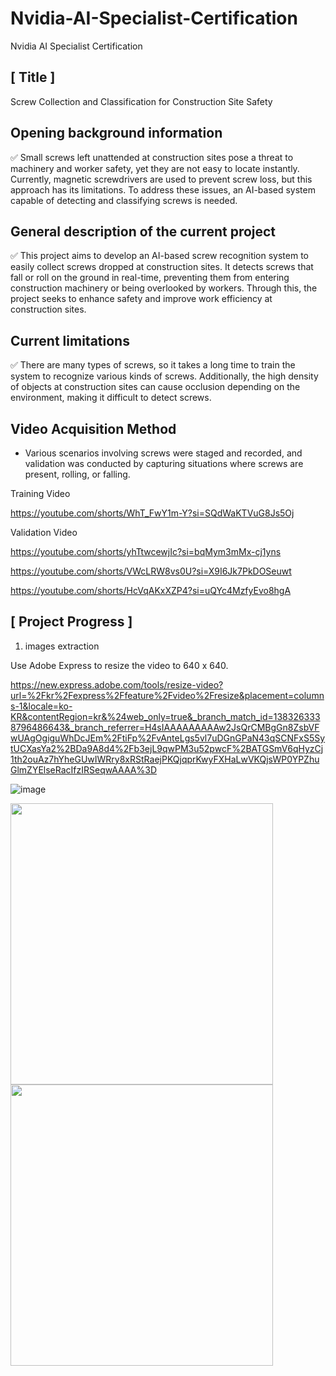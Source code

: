 # Nvidia-AI-Specialist-Certification
Nvidia AI Specialist Certification

[ Title ]
---
Screw Collection and Classification for Construction Site Safety



Opening background information 
---
<aside>
✅ Small screws left unattended at construction sites pose a threat to machinery and worker safety, yet they are not easy to locate instantly. Currently, magnetic screwdrivers are used to prevent screw loss, but this approach has its limitations. To address these issues, an AI-based system capable of detecting and classifying screws is needed.

</aside>


General description of the current project
---
<aside>
✅ This project aims to develop an AI-based screw recognition system to easily collect screws dropped at construction sites. It detects screws that fall or roll on the ground in real-time, preventing them from entering construction machinery or being overlooked by workers. Through this, the project seeks to enhance safety and improve work efficiency at construction sites.

</aside>


Current limitations
---
<aside>
✅ There are many types of screws, so it takes a long time to train the system to recognize various kinds of screws. Additionally, the high density of objects at construction sites can cause occlusion depending on the environment, making it difficult to detect screws.

</aside>


Video Acquisition Method
---
- Various scenarios involving screws were staged and recorded, and validation was conducted by capturing situations where screws are present, rolling, or falling.

Training Video

https://youtube.com/shorts/WhT_FwY1m-Y?si=SQdWaKTVuG8Js5Oj

Validation Video

https://youtube.com/shorts/yhTtwcewjIc?si=bqMym3mMx-cj1yns

https://youtube.com/shorts/VWcLRW8vs0U?si=X9I6Jk7PkDOSeuwt

https://youtube.com/shorts/HcVqAKxXZP4?si=uQYc4MzfyEvo8hgA


[ Project Progress ]
---

1. images extraction

Use Adobe Express to resize the video to 640 x 640.

https://new.express.adobe.com/tools/resize-video?url=%2Fkr%2Fexpress%2Ffeature%2Fvideo%2Fresize&placement=columns-1&locale=ko-KR&contentRegion=kr&%24web_only=true&_branch_match_id=1383263338796486643&_branch_referrer=H4sIAAAAAAAAAw2JsQrCMBgGn8ZsbVFwUAgOgiguWhDcJEm%2FtiFp%2FvAnteLgs5vl7uDGnGPaN43qSCNFxS5SytUCXasYa2%2BDa9A8d4%2Fb3ejL9qwPM3u52pwcF%2BATGSmV6qHyzCj1th2ouAz7hYheGUwIWRry8xRStRaejPKQjqprKwyFXHaLwVKQjsWP0YPZhuGlmZYElseRacIfzIRSeqwAAAA%3D

![image](https://github.com/user-attachments/assets/6c5912e6-de3d-438d-b7fa-f093be76cdfc)

<img src="https://github.com/user-attachments/assets/83fc166f-b2db-4931-a947-735178194483" width="420" height="450"/> <img src="https://github.com/user-attachments/assets/c5eda0d6-8e9f-4c9c-9df7-28410481d415" width="420" height="450"/> 


